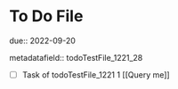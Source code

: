 # To Do File

due:: 2022-09-20

metadatafield:: todoTestFile_1221_28

- [ ] Task of todoTestFile_1221 1 [[Query me]]
